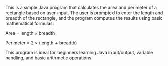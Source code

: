 This is a simple Java program that calculates the area and perimeter of a rectangle based on user input. The user is prompted to enter the length and breadth of the rectangle, and the program computes the results using basic mathematical formulas:

Area = length × breadth

Perimeter = 2 × (length + breadth)

This program is ideal for beginners learning Java input/output, variable handling, and basic arithmetic operations.

